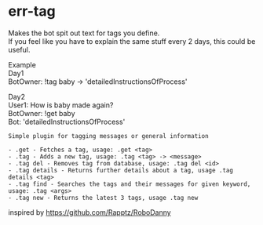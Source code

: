 # err-tag

Makes the bot spit out text for tags you define.  
If you feel like you have to explain the same stuff every 2 days, this could be useful.

Example    
Day1  
BotOwner: !tag baby -> 'detailedInstructionsOfProcess'  

Day2  
User1: How is baby made again?  
BotOwner: !get baby  
Bot: 'detailedInstructionsOfProcess'

```
Simple plugin for tagging messages or general information

- .get - Fetches a tag, usage: .get <tag>
- .tag - Adds a new tag, usage: .tag <tag> -> <message>
- .tag del - Removes tag from database, usage: .tag del <id>
- .tag details - Returns further details about a tag, usage .tag details <tag>
- .tag find - Searches the tags and their messages for given keyword, usage: .tag <args>
- .tag new - Returns the latest 3 tags, usage .tag new
```
inspired by https://github.com/Rapptz/RoboDanny
